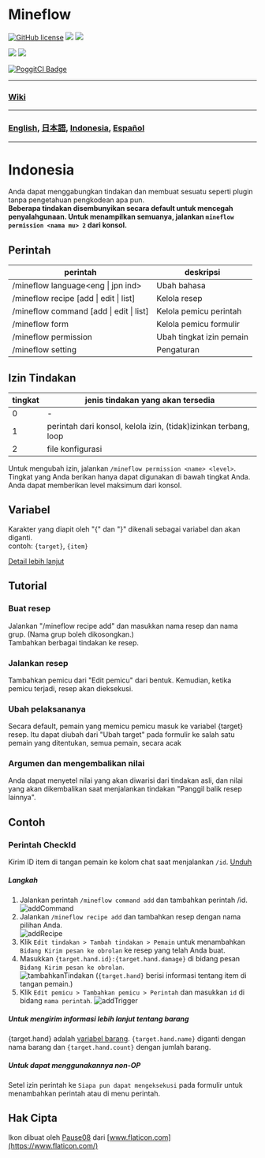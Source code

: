 # Mineflow

[![GitHub license](https://img.shields.io/badge/license-UIUC/NCSA-blue.svg)](https://github.com/aieuo/Mineflow/blob/master/LICENSE) [![](https://poggit.pmmp.io/shield.state/Mineflow)](https://poggit.pmmp.io/p/Mineflow) [![](https://poggit.pmmp.io/shield.api/Mineflow)](https://poggit.pmmp.io/p/Mineflow)

[![](https://poggit.pmmp.io/shield.dl/Mineflow)](https://poggit.pmmp.io/p/Mineflow) [![](https://poggit.pmmp.io/shield.dl.total/Mineflow)](https://poggit.pmmp.io/p/Mineflow)

[![PoggitCI Badge](https://poggit.pmmp.io/ci.badge/aieuo/Mineflow/Mineflow)](https://poggit.pmmp.io/ci/aieuo/Mineflow/Mineflow)

---

### [Wiki](https://Mineflow.github.io/docs)

---

### [English](/README.md), [日本語](/.github/readme/jpn.md), [Indonesia](/.github/readme/ind.md), [Español](/.github/readme/spa.md)

---

# Indonesia

Anda dapat menggabungkan tindakan dan membuat sesuatu seperti plugin tanpa pengetahuan pengkodean apa pun.  
**Beberapa tindakan disembunyikan secara default untuk mencegah penyalahgunaan. Untuk menampilkan semuanya, jalankan `mineflow permission <nama mu> 2` dari konsol.**

## Perintah

| perintah                                        | deskripsi                |
| ----------------------------------------------- | ------------------------ |
| /mineflow language<eng &#124; jpn ind>          | Ubah bahasa              |
| /mineflow recipe [add &#124; edit &#124; list]  | Kelola resep             |
| /mineflow command [add &#124; edit &#124; list] | Kelola pemicu perintah   |
| /mineflow form                                  | Kelola pemicu formulir   |
| /mineflow permission <name> <level>             | Ubah tingkat izin pemain |
| /mineflow setting                               | Pengaturan               |

## Izin Tindakan

| tingkat | jenis tindakan yang akan tersedia                               |
| ------- | --------------------------------------------------------------- |
| 0       | -                                                               |
| 1       | perintah dari konsol, kelola izin, (tidak)izinkan terbang, loop |
| 2       | file konfigurasi                                                |

Untuk mengubah izin, jalankan `/mineflow permission <name> <level>`. Tingkat yang Anda berikan hanya dapat digunakan di bawah tingkat Anda. Anda dapat memberikan level maksimum dari konsol.

## Variabel

Karakter yang diapit oleh "{" dan "}" dikenali sebagai variabel dan akan diganti.  
contoh: `{target}`, `{item}`

[Detail lebih lanjut](https://mineflow.github.io/docs/eng/#/variable/about)

## Tutorial

### Buat resep

Jalankan "/mineflow recipe add" dan masukkan nama resep dan nama grup.  (Nama grup boleh dikosongkan.)    
Tambahkan berbagai tindakan ke resep.

### Jalankan resep

Tambahkan pemicu dari "Edit pemicu" dari bentuk. Kemudian, ketika pemicu terjadi, resep akan dieksekusi.

### Ubah pelaksananya

Secara default, pemain yang memicu pemicu masuk ke variabel {target} resep. Itu dapat diubah dari "Ubah target" pada formulir ke salah satu pemain yang ditentukan, semua pemain, secara acak

### Argumen dan mengembalikan nilai

Anda dapat menyetel nilai yang akan diwarisi dari tindakan asli, dan nilai yang akan dikembalikan saat menjalankan tindakan "Panggil balik resep lainnya".

## Contoh

### Perintah CheckId

Kirim ID item di tangan pemain ke kolom chat saat menjalankan `/id`. [Unduh](https://github.com/aieuo/MineflowExamples/blob/master/checkId.json)

##### Langkah

1. Jalankan perintah `/mineflow command add` dan tambahkan perintah /id.  
   ![addCommand](https://github.com/aieuo/images/blob/master/mineflow/eng/CheckId_1.png?raw=true)
2. Jalankan `/mineflow recipe add` dan tambahkan resep dengan nama pilihan Anda.  
   ![addRecipe](https://github.com/aieuo/images/blob/master/mineflow/eng/CheckId_2.png?raw=true)
3. Klik `Edit tindakan > Tambah tindakan > Pemain` untuk menambahkan `Bidang Kirim pesan ke obrolan` ke resep yang telah Anda buat.
4. Masukkan `{target.hand.id}:{target.hand.damage}` di bidang pesan `Bidang Kirim pesan ke obrolan`.  
   ![tambahkanTindakan](https://github.com/aieuo/images/blob/master/mineflow/eng/CheckId_3.png?raw=true) (`{target.hand}` berisi informasi tentang item di tangan pemain.)
5. Klik `Edit pemicu > Tambahkan pemicu > Perintah` dan masukkan `id` di bidang `nama perintah`. ![addTrigger](https://github.com/aieuo/images/blob/master/mineflow/eng/CheckId_4.png?raw=true)

##### Untuk mengirim informasi lebih lanjut tentang barang

{target.hand} adalah [variabel barang](https://github.com/aieuo/Mineflow/wiki/Variable#item). `{target.hand.name}` diganti dengan nama barang dan `{target.hand.count}` dengan jumlah barang.

##### Untuk dapat menggunakannya non-OP

Setel izin perintah ke `Siapa pun dapat mengeksekusi` pada formulir untuk menambahkan perintah atau di menu perintah.

## Hak Cipta

Ikon dibuat oleh [Pause08](https://www.flaticon.com/authors/pause08) dari [www.flaticon.com](https://www.flaticon.com/)
